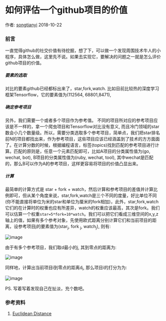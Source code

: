 # 如何评估一个github项目的价值

作者: [songtianyi](http://songtianyi.info) 2018-10-22

### 前言

一直觉得github的社交价值有待挖掘，想了下，可以做一个发现周围技术牛人的小程序，具体怎么做，这里先不说。如果去实现它，要解决的问题之一就是怎么评价github项目的价值。

##### 要素的选取

对比的要素github已经都标出来了，star,fork,watch.  比如目前比较热的深度学习框架Tensorflow，它的要素值为(112564, 68801,8471),

##### 确定参考项目

另外，我们需要一个或者多个项目作为参考值。 不同的项目所对应的参考项目应该是不一样的，拿一个爬虫项目和Tensorflow对比没有意义, 而且冷门领域的star数会小几个数量级。所以，需要分类选取多个参考项目，简单点，我们把star排名前N的项目都找出来，作为参考项目，这些项目应该已经涵盖到了技术的方方面面了。在计算分数的时候，根据编程语言，标签(topics)找到匹配的参考项目进行计算。匹配的原则是，任意一个元素匹配即可，比如A项目的分类属性值为(go, wechat, bot), B项目的分类属性值为(ruby, wechat, tool), 其中wechat是匹配的，那么B可以作为A的参考项目，这样更容易将项目的价值凸显出来。

##### 计算

最简单的计算方式是 star + fork + watch，然后计算和参考项目的差值并计算比例即可，但从某个角度来说，star,fork,watch是三个不同的度量，好比单位不同(你不能直接将单位为米的star和单位为厘米的fork相加)，此外，star,fork,watch 它们的在计算时的权重也应有所差异，watch的权重应该最高，其次是fork。我们可以估算一个权重`star=5*fork=10*watch`。我们可以把它们看成三维空间的x,y,z轴上的值，如果有多个参考对象，先使用欧式距离分别计算它们和当前项目的距离，设参考项目j的要素值为(star<sub>j</sub>, fork <sub>j</sub>, watch<sub>j</sub>), 则有:

![image](https://songtianyi-blog.oss-cn-shenzhen.aliyuncs.com/weight-euclidean-dist-between-i-j.png)

由于有多个参考项目，我们取d最小的j, 其到零点的距离为:

![image](https://songtianyi-blog.oss-cn-shenzhen.aliyuncs.com/euclidean_dist_with_zero_right.png)

同样地，计算出当前项目i到零点的距离d<sub>i</sub>, 那么项目i的打分为为:

![image](https://songtianyi-blog.oss-cn-shenzhen.aliyuncs.com/di-multi-100-divide-dj.png)

PS. 写着写着发现自己在扯淡，充个数吧。

### 参考资料

1. [Euclidean Distance](http://www.pbarrett.net/techpapers/euclid.pdf)





